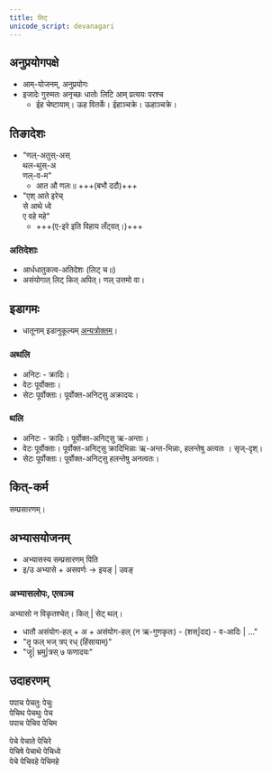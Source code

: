 ```yaml
---
title: लिट्
unicode_script: devanagari
---
```


<div class="js_include" url="../angAni/dhAtuvivekaH.md"  newLevelForH1="1" includeTitle="true"> </div>

<div class="js_include" url="../angAni/vivaxA-kalanam.md"  newLevelForH1="1" includeTitle="true"> </div>

## अनुप्रयोगपक्षे
- आम्-योजनम्, अनुप्रयोगः
- इजादेः गुरुमतः अनृच्छः धातोः लिटि आम् प्रत्ययः परश्च
  - ईह चेष्टायाम्। ऊह वितर्के। ईहाञ्चक्रे। ऊहाञ्चक्रे। 

## तिङादेशः
- "णल्-अतुस्-अस्  
  थल-थुस्-अ  
  णल्-व-म"
  - आत औ णलः॥ +++(बभौ ददौ)+++
- "एश् आते इरेच्  
  से आथे ध्वे  
  ए वहे महे"
  - +++(ए-इरे इति विहाय लँट्वत्।)+++

### अतिदेशाः
- आर्धधातुकत्व-अतिदेशः (लिट् च॥)
- असंयोगात् लिट् कित् अपित्। णल् उत्तमो वा।

## इडागमः
- धातूनाम् इडानुकूल्यम् [अन्यत्रोक्तम्](../../angAni/iDAgama-nishcayaH/)।

### अथलि
- अनिटः - क्रादिः।
- वेटः पूर्वोक्ताः। 
- सेटः पूर्वोक्ताः। पूर्वोक्त-अनिट्सु अक्रादयः।

### थलि
- अनिटः - क्रादिः। पूर्वोक्त-अनिट्सु ऋ-अन्ताः। 
- वेटः पूर्वोक्ताः। पूर्वोक्त-अनिट्सु क्रादिभिन्नाः ऋ-अन्त-भिन्नाः, हलन्तेषु अत्वतः । सृज्-दृश्।
- सेटः पूर्वोक्ताः। पूर्वोक्त-अनिट्सु हलन्तेषु अनत्वतः।


## कित्-कर्म
सम्प्रसारणम्।
<div class="js_include" url="../angAni/kNit.md"  newLevelForH1="2" includeTitle="true"> </div>


<div class="js_include" url="../angAni/abhyAsaH.md"  newLevelForH1="1" includeTitle="true"> </div>

## अभ्यासयोजनम्
- अभ्यासस्य सम्प्रसारणम् पिति
- इ/उ अभ्यासे + असवर्णः →  इयङ् | उवङ्

### अभ्यासलोपः, एत्वञ्च
अभ्यासो न विकृतश्चेत्। कित् | सेट् थल्।

- धातौ असंयोग-हल् + अ + असंयोग-हल् (न ऋ-गुणकृतः) - (शस्|दद) - व-आदिः | …"
- "तॄ फल् भज् त्रप् रध् (हिंसायाम्)"
- "जॄ| भ्रमु|त्रस् ७ फणादयः"

## उदाहरणम्
 पपाच पेचतुः पेचुः  
 पेचिथ पेचथुः पेच  
 पपाच पेचिव पेचिम
 
 पेचे पेचाते पेचिरे  
 पेचिषे पेचाथे पेचिध्वे  
 पेचे पेचिवहे पेचिमहे